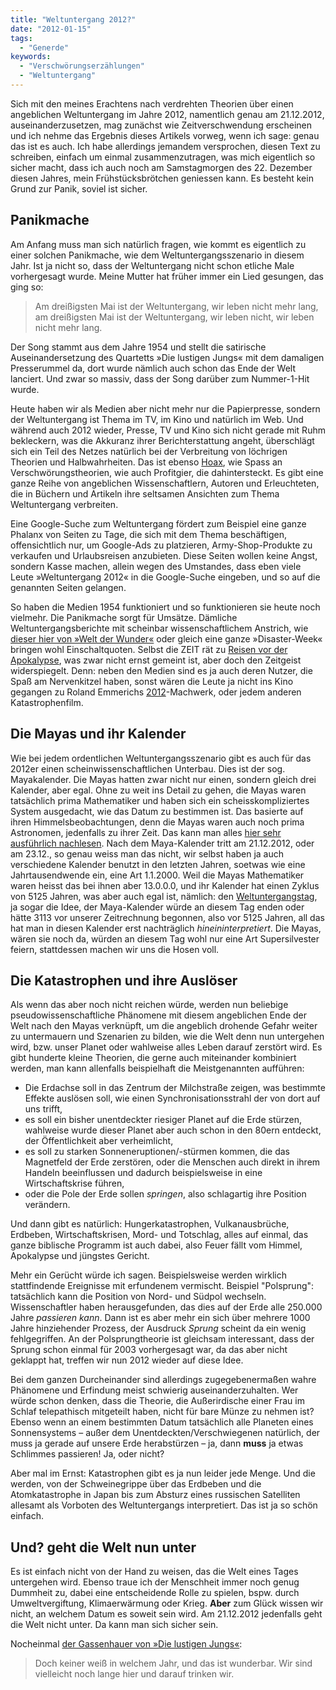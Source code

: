 ```yaml
---
title: "Weltuntergang 2012?"
date: "2012-01-15"
tags:
  - "Generde"
keywords:
  - "Verschwörungserzählungen"
  - "Weltuntergang"
---
```


Sich mit den meines Erachtens nach verdrehten Theorien über einen angeblichen Weltuntergang im Jahre 2012, namentlich genau am 21.12.2012, auseinanderzusetzen, mag zunächst wie Zeitverschwendung erscheinen und ich nehme das Ergebnis dieses Artikels vorweg, wenn ich sage: genau das ist es auch. Ich habe allerdings jemandem versprochen, diesen Text zu schreiben, einfach um einmal zusammenzutragen, was mich eigentlich so sicher macht, dass ich auch noch am Samstagmorgen des 22. Dezember diesen Jahres, mein Frühstücksbrötchen geniessen kann. Es besteht kein Grund zur Panik, soviel ist sicher.

## Panikmache

Am Anfang muss man sich natürlich fragen, wie kommt es eigentlich zu einer solchen Panikmache, wie dem Weltuntergangsszenario in diesem Jahr. Ist ja nicht so, dass der Weltuntergang nicht schon etliche Male vorhergesagt wurde. Meine Mutter hat früher immer ein Lied gesungen, das ging so:

> Am dreißigsten Mai ist der Weltuntergang, wir leben nicht mehr lang, am dreißigsten Mai ist der Weltuntergang, wir leben nicht, wir leben nicht mehr lang.

Der Song stammt aus dem Jahre 1954 und stellt die satirische Auseinandersetzung des Quartetts »Die lustigen Jungs« mit dem damaligen Presserummel da, dort wurde nämlich auch schon das Ende der Welt lanciert. Und zwar so massiv, dass der Song darüber zum Nummer-1-Hit wurde.

Heute haben wir als Medien aber nicht mehr nur die Papierpresse, sondern der Weltuntergang ist Thema im TV, im Kino und natürlich im Web. Und während auch 2012 wieder, Presse, TV und Kino sich nicht gerade mit Ruhm bekleckern, was die Akkuranz ihrer Berichterstattung angeht, überschlägt sich ein Teil des Netzes natürlich bei der Verbreitung von löchrigen Theorien und Halbwahrheiten. Das ist ebenso [Hoax](http://de.wikipedia.org/wiki/Hoax "Wikipedia: Hoax"), wie Spass an Verschwörungstheorien, wie auch Profitgier, die dahintersteckt. Es gibt eine ganze Reihe von angeblichen Wissenschaftlern, Autoren und Erleuchteten, die in Büchern und Artikeln ihre seltsamen Ansichten zum Thema Weltuntergang verbreiten.

Eine Google-Suche zum Weltuntergang fördert zum Beispiel eine ganze Phalanx von Seiten zu Tage, die sich mit dem Thema beschäftigen, offensichtlich nur, um Google-Ads zu platzieren, Army-Shop-Produkte zu verkaufen und Urlaubsreisen anzubieten. Diese Seiten wollen keine Angst, sondern Kasse machen, allein wegen des Umstandes, dass eben viele Leute »Weltuntergang 2012« in die Google-Suche eingeben, und so auf die genannten Seiten gelangen.

So haben die Medien 1954 funktioniert und so funktionieren sie heute noch vielmehr. Die Panikmache sorgt für Umsätze. Dämliche Weltuntergangsberichte mit scheinbar wissenschaftlichem Anstrich, wie [dieser hier von »Welt der Wunder«](http://www.youtube.com/watch?v=sD_UGp9wsyA) oder gleich eine ganze »Disaster-Week« bringen wohl Einschaltquoten. Selbst die ZEIT rät zu [Reisen vor der Apokalypse](http://www.zeit.de/2012/02/Apocalypse-Reise), was zwar nicht ernst gemeint ist, aber doch den Zeitgeist widerspiegelt. Denn: neben den Medien sind es ja auch deren Nutzer, die Spaß am Nervenkitzel haben, sonst wären die Leute ja nicht ins Kino gegangen zu Roland Emmerichs [2012](http://www.roland-emmerich-2012.de)\-Machwerk, oder jedem anderen Katastrophenfilm.

## Die Mayas und ihr Kalender

Wie bei jedem ordentlichen Weltuntergangsszenario gibt es auch für das 2012er einen scheinwissenschaftlichen Unterbau. Dies ist der sog. Mayakalender. Die Mayas hatten zwar nicht nur einen, sondern gleich drei Kalender, aber egal. Ohne zu weit ins Detail zu gehen, die Mayas waren tatsächlich prima Mathematiker und haben sich ein scheisskompliziertes System ausgedacht, wie das Datum zu bestimmen ist. Das basierte auf ihren Himmelsbeobachtungen, denn die Mayas waren auch noch prima Astronomen, jedenfalls zu ihrer Zeit. Das kann man alles [hier sehr ausführlich nachlesen](http://www.hermetic.ch/cal_stud/maya/chap1g.htm). Nach dem Maya-Kalender tritt am 21.12.2012, oder am 23.12., so genau weiss man das nicht, wir selbst haben ja auch verschiedene Kalender benutzt in den letzten Jahren, soetwas wie eine Jahrtausendwende ein, eine Art 1.1.2000. Weil die Mayas Mathematiker waren heisst das bei ihnen aber 13.0.0.0, und ihr Kalender hat einen Zyklus von 5125 Jahren, was aber auch egal ist, nämlich: den [Weltuntergangstag](http://de.wikipedia.org/wiki/Maya-Kalender#.E2.80.9EWeltuntergangstag.E2.80.9C), ja sogar die Idee, der Maya-Kalender würde an diesem Tag enden oder hätte 3113 vor unserer Zeitrechnung begonnen, also vor 5125 Jahren, all das hat man in diesen Kalender erst nachträglich _hineininterpretiert_. Die Mayas, wären sie noch da, würden an diesem Tag wohl nur eine Art Supersilvester feiern, stattdessen machen wir uns die Hosen voll.

## Die Katastrophen und ihre Auslöser

Als wenn das aber noch nicht reichen würde, werden nun beliebige pseudowissenschaftliche Phänomene mit diesem angeblichen Ende der Welt nach den Mayas verknüpft, um die angeblich drohende Gefahr weiter zu untermauern und Szenarien zu bilden, wie die Welt denn nun untergehen wird, bzw. unser Planet oder wahlweise alles Leben darauf zerstört wird. Es gibt hunderte kleine Theorien, die gerne auch miteinander kombiniert werden, man kann allenfalls beispielhaft die Meistgenannten aufführen:

- Die Erdachse soll in das Zentrum der Milchstraße zeigen, was bestimmte Effekte auslösen soll, wie einen Synchronisationsstrahl der von dort auf uns trifft,
- es soll ein bisher unentdeckter riesiger Planet auf die Erde stürzen, wahlweise wurde dieser Planet aber auch schon in den 80ern entdeckt, der Öffentlichkeit aber verheimlicht,
- es soll zu starken Sonneneruptionen/-stürmen kommen, die das Magnetfeld der Erde zerstören, oder die Menschen auch direkt in ihrem Handeln beeinflussen und dadurch beispielsweise in eine Wirtschaftskrise führen,
- oder die Pole der Erde sollen _springen_, also schlagartig ihre Position verändern.

Und dann gibt es natürlich: Hungerkatastrophen, Vulkanausbrüche, Erdbeben, Wirtschaftskrisen, Mord- und Totschlag, alles auf einmal, das ganze biblische Programm ist auch dabei, also Feuer fällt vom Himmel, Apokalypse und jüngstes Gericht.

Mehr ein Gerücht würde ich sagen. Beispielsweise werden wirklich stattfindende Ereignisse mit erfundenem vermischt. Beispiel "Polsprung": tatsächlich kann die Position von Nord- und Südpol wechseln. Wissenschaftler haben herausgefunden, das dies auf der Erde alle 250.000 Jahre _passieren kann_. Dann ist es aber mehr ein sich über mehrere 1000 Jahre hinziehender Prozess, der Ausdruck _Sprung_ scheint da ein wenig fehlgegriffen. An der Polsprungtheorie ist gleichsam interessant, dass der Sprung schon einmal für 2003 vorhergesagt war, da das aber nicht geklappt hat, treffen wir nun 2012 wieder auf diese Idee.

Bei dem ganzen Durcheinander sind allerdings zugegebenermaßen wahre Phänomene und Erfindung meist schwierig auseinanderzuhalten. Wer würde schon denken, dass die Theorie, die Außerirdische einer Frau im Schlaf telepathisch mitgeteilt haben, nicht für bare Münze zu nehmen ist? Ebenso wenn an einem bestimmten Datum tatsächlich alle Planeten eines Sonnensystems – außer dem Unentdeckten/Verschwiegenen natürlich, der muss ja gerade auf unsere Erde herabstürzen – ja, dann **muss** ja etwas Schlimmes passieren! Ja, oder nicht?

Aber mal im Ernst: Katastrophen gibt es ja nun leider jede Menge. Und die werden, von der Schweinegrippe über das Erdbeben und die Atomkatastrophe in Japan bis zum Absturz eines russischen Satelliten allesamt als Vorboten des Weltuntergangs interpretiert. Das ist ja so schön einfach.

## Und? geht die Welt nun unter

Es ist einfach nicht von der Hand zu weisen, das die Welt eines Tages untergehen wird. Ebenso traue ich der Menschheit immer noch genug Dummheit zu, dabei eine entscheidende Rolle zu spielen, bspw. durch Umweltvergiftung, Klimaerwärmung oder Krieg. **Aber** zum Glück wissen wir nicht, an welchem Datum es soweit sein wird. Am 21.12.2012 jedenfalls geht die Welt nicht unter. Da kann man sich sicher sein.

Nocheinmal [der Gassenhauer von »Die lustigen Jungs«](https://www.youtube.com/watch?v=ADTgRuUcv3Y):

> Doch keiner weiß in welchem Jahr, und das ist wunderbar. Wir sind vielleicht noch lange hier und darauf trinken wir.

